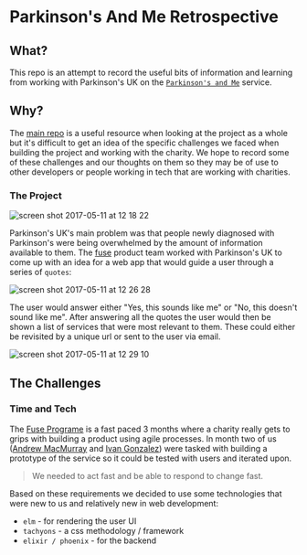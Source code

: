 # Parkinson's And Me Retrospective

## What?

This repo is an attempt to record the useful bits of information and learning from working with Parkinson's UK on the [`Parkinson's and Me`](https://github.com/cast-fuse/parkinsons-and-me) service.

## Why?

The [main repo](https://github.com/cast-fuse/parkinsons-and-me) is a useful resource when looking at the project as a whole but it's difficult to get an idea of the specific challenges we faced when building the project and working with the charity. We hope to record some of these challenges and our thoughts on them so they may be of use to other developers or people working in tech that are working with charities.


### The Project

![screen shot 2017-05-11 at 12 18 22](https://cloud.githubusercontent.com/assets/14013616/25946647/0526af6c-3644-11e7-96b4-ba6b44cea79d.png)

Parkinson's UK's main problem was that people newly diagnosed with Parkinson's were being overwhelmed by the amount of information available to them. The [fuse](http://www.wearecast.org.uk/fuse) product team worked with Parkinson's UK to come up with an idea for a web app that would guide a user through a series of `quotes`:

![screen shot 2017-05-11 at 12 26 28](https://cloud.githubusercontent.com/assets/14013616/25946935/1d72e602-3645-11e7-888a-2b411c1a2cdf.png)

The user would answer either "Yes, this sounds like me" or "No, this doesn't sound like me". After answering all the quotes the user would then be shown a list of services that were most relevant to them. These could either be revisited by a unique url or sent to the user via email.

![screen shot 2017-05-11 at 12 29 10](https://cloud.githubusercontent.com/assets/14013616/25947008/7b18f3e6-3645-11e7-99b5-0b999ecf4572.png)


## The Challenges

### Time and Tech

The [Fuse Programe](http://www.wearecast.org.uk/fuse) is a fast paced 3 months where a charity really gets to grips with building a product using agile processes. In month two of us ([Andrew MacMurray](https://github.com/andrewMacmurray) and [Ivan Gonzalez](https://github.com/ivanmauricio)) were tasked with building a prototype of the service so it could be tested with users and iterated upon.

> We needed to act fast and be able to respond to change fast.

Based on these requirements we decided to use some technologies that were new to us and relatively new in web development:

+ `elm` - for rendering the user UI
+ `tachyons` - a css methodology / framework
+ `elixir / phoenix` - for the backend
